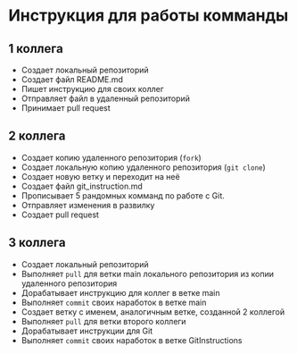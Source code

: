 # Инструкция для работы комманды

## 1 коллега

* Создает локальный репозиторий
* Создает файл README.md
* Пишет инструкцию для своих коллег
* Отправляет файл в удаленный репозиторий
* Принимает pull request

## 2 коллега

* Создает копию удаленного репозитория (`fork`)
* Создает локальную копию удаленного репозитория (`git clone`)
* Создает новую ветку и переходит на неё
* Создает файл git_instruction.md
* Прописывает 5 рандомных комманд по работе с Git.
* Отправляет изменения в развилку
* Создает pull request

## 3 коллега

* Создает локальный репозиторий
* Выполняет `pull` для ветки main локального репозитория из копии удаленного репозитория
* Дорабатывает инструкцию для коллег в ветке main
* Выполняет `commit` своих наработок в ветке main
* Создает ветку с именем, аналогичным ветке, созданной 2 коллегой
* Выполняет `pull` для ветки второго коллеги
* Дорабатывает инструкции для Git
* Выполняет `commit` своих наработок в ветке GitInstructions